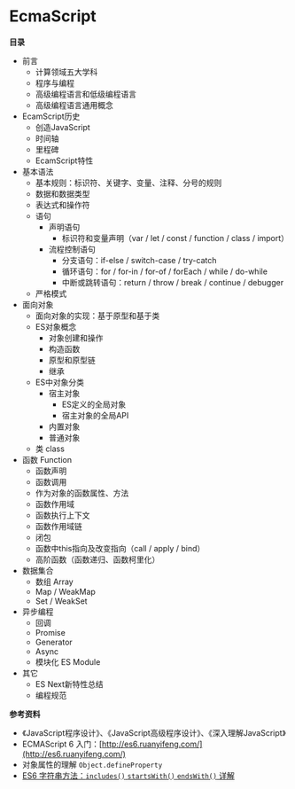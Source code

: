 # EcmaScript

**目录**

- 前言
  - 计算领域五大学科
  - 程序与编程
  - 高级编程语言和低级编程语言
  - 高级编程语言通用概念
- EcamScript历史
  - 创造JavaScript
  - 时间轴
  - 里程碑
  - EcamScript特性
- 基本语法
  - 基本规则：标识符、关键字、变量、注释、分号的规则
  - 数据和数据类型
  - 表达式和操作符
  - 语句
    - 声明语句
      - 标识符和变量声明（var / let / const / function / class / import）
    - 流程控制语句
      - 分支语句：if-else / switch-case / try-catch
      - 循环语句：for / for-in / for-of / forEach / while / do-while
      - 中断或跳转语句：return / throw / break / continue / debugger
  - 严格模式
- 面向对象
  - 面向对象的实现：基于原型和基于类
  - ES对象概念
    - 对象创建和操作
    - 构造函数
    - 原型和原型链
    - 继承
  - ES中对象分类
    - 宿主对象
      - ES定义的全局对象
      - 宿主对象的全局API
    - 内置对象
    - 普通对象
  - 类 class
- 函数 Function
  - 函数声明
  - 函数调用
  - 作为对象的函数属性、方法
  - 函数作用域
  - 函数执行上下文
  - 函数作用域链
  - 闭包
  - 函数中this指向及改变指向（call / apply / bind）
  - 高阶函数（函数递归、函数柯里化）
- 数据集合
  - 数组 Array
  - Map / WeakMap
  - Set / WeakSet
- 异步编程
  - 回调
  - Promise
  - Generator
  - Async
  - 模块化 ES Module
- 其它
  - ES Next新特性总结
  - 编程规范


**参考资料**

- 《JavaScript程序设计》、《JavaScript高级程序设计》、《深入理解JavaScript》
-  ECMAScript 6 入门：[http://es6.ruanyifeng.com/](http://es6.ruanyifeng.com/)
-  对象属性的理解 `Object.defineProperty`
-  [ES6 字符串方法：`includes()` `startsWith()` `endsWith()` 详解](https://blog.csdn.net/u014728795/article/details/80434516)

